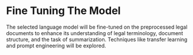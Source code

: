 
# Fine Tuning The Model

The selected language model will be fine-tuned on the preprocessed legal documents to enhance its understanding of legal terminology, document structure, and the task of summarization. Techniques like transfer learning and prompt engineering will be explored.

